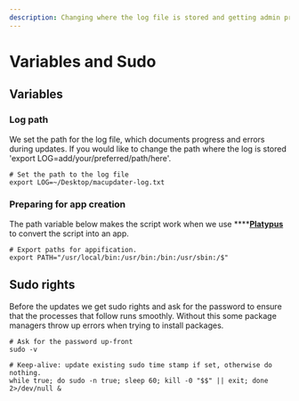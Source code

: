 ```yaml
---
description: Changing where the log file is stored and getting admin privileges
---
```


# Variables and Sudo

## Variables

### Log path

We set the path for the log file, which documents progress and errors during updates. If you would like to change the path where the log is stored 'export LOG=add/your/preferred/path/here'. 

```text
# Set the path to the log file
export LOG=~/Desktop/macupdater-log.txt
```

### Preparing for app creation

The path variable below makes the script work when we use ****[**Platypus**](../create-app.md) to convert the script into an app.

```text
# Export paths for appification.
export PATH="/usr/local/bin:/usr/bin:/bin:/usr/sbin:/$"
```

## Sudo rights

Before the updates we get sudo rights and ask for the password to ensure that the processes that follow runs smoothly. Without this some package managers throw up errors when trying to install packages.

```text
# Ask for the password up-front
sudo -v

# Keep-alive: update existing sudo time stamp if set, otherwise do nothing.
while true; do sudo -n true; sleep 60; kill -0 "$$" || exit; done 2>/dev/null &
```

